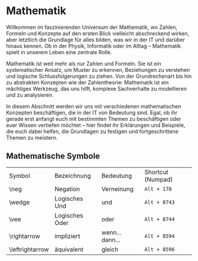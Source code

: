 # Mathematik
<primary-label ref="mathematics"/>
<secondary-label ref="wip"/>
<secondary-label ref="beta"/>

Willkommen im faszinierenden Universum der Mathematik, wo Zahlen, Formeln und Konzepte auf den ersten Blick vielleicht abschreckend wirken, aber letztlich die Grundlage für alles bilden, was wir in der IT und darüber hinaus kennen. Ob in der Physik, Informatik oder im Alltag – Mathematik spielt in unserem Leben eine zentrale Rolle.

Mathematik ist weit mehr als nur Zahlen und Formeln. Sie ist ein systematischer Ansatz, um Muster zu erkennen, Beziehungen zu verstehen und logische Schlussfolgerungen zu ziehen. Von der Grundrechenart bis hin zu abstrakten Konzepten wie der Zahlentheorie: Mathematik ist ein mächtiges Werkzeug, das uns hilft, komplexe Sachverhalte zu modellieren und zu analysieren.

In diesem Abschnitt werden wir uns mit verschiedenen mathematischen Konzepten beschäftigen, die in der IT von Bedeutung sind. Egal, ob ihr gerade erst anfangt euch mit bestimmten Themen zu beschäftigen oder euer Wissen vertiefen möchtet – hier findet ihr Erklärungen und Beispiele, die euch dabei helfen, die Grundlagen zu festigen und fortgeschrittene Themen zu meistern.

## Mathematische Symbole

<table>
    <tr>
        <td>Symbol</td>
        <td>Bezeichnung</td>
        <td>Bedeutung</td>
        <td>Shortcut (Numpad)</td>
    </tr>
    <tr>
        <td>
            <code-block lang="tex">
                \neg
            </code-block>
        </td>
        <td>Negation</td>
        <td>Verneinung</td>
        <td><code>Alt + 170</code></td>
    </tr>
    <tr>
        <td>
            <code-block lang="tex">
                \wedge
            </code-block>
        </td>
        <td>Logisches Und</td>
        <td>und</td>
        <td><code>Alt + 8743</code></td>
    </tr>
    <tr>
        <td>
            <code-block lang="tex">
                \vee
            </code-block>
        </td>
        <td>Logisches Oder</td>
        <td>oder</td>
        <td><code>Alt + 8744</code></td>
    </tr>
    <tr>
        <td>
            <code-block lang="tex">
                \rightarrow
            </code-block>
        </td>
        <td>impliziert</td>
        <td>wenn... dann...</td>
        <td><code>Alt + 8594</code></td>
    </tr>
    <tr>
        <td>
            <code-block lang="tex">
                \leftrightarrow
            </code-block>
        </td>
        <td>äquivalent</td>
        <td>gleich</td>
        <td><code>Alt + 8596</code></td>
    </tr>
</table>